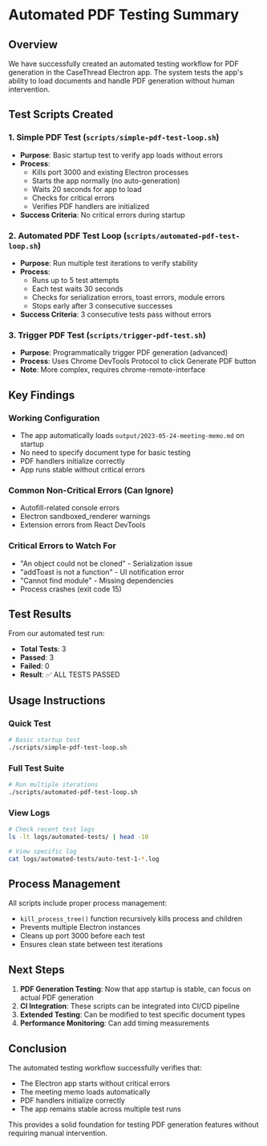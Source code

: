 # Automated PDF Testing Summary

## Overview

We have successfully created an automated testing workflow for PDF generation in the CaseThread Electron app. The system tests the app's ability to load documents and handle PDF generation without human intervention.

## Test Scripts Created

### 1. Simple PDF Test (`scripts/simple-pdf-test-loop.sh`)
- **Purpose**: Basic startup test to verify app loads without errors
- **Process**: 
  - Kills port 3000 and existing Electron processes
  - Starts the app normally (no auto-generation)
  - Waits 20 seconds for app to load
  - Checks for critical errors
  - Verifies PDF handlers are initialized
- **Success Criteria**: No critical errors during startup

### 2. Automated PDF Test Loop (`scripts/automated-pdf-test-loop.sh`)
- **Purpose**: Run multiple test iterations to verify stability
- **Process**:
  - Runs up to 5 test attempts
  - Each test waits 30 seconds
  - Checks for serialization errors, toast errors, module errors
  - Stops early after 3 consecutive successes
- **Success Criteria**: 3 consecutive tests pass without errors

### 3. Trigger PDF Test (`scripts/trigger-pdf-test.sh`)
- **Purpose**: Programmatically trigger PDF generation (advanced)
- **Process**: Uses Chrome DevTools Protocol to click Generate PDF button
- **Note**: More complex, requires chrome-remote-interface

## Key Findings

### Working Configuration
- The app automatically loads `output/2023-05-24-meeting-memo.md` on startup
- No need to specify document type for basic testing
- PDF handlers initialize correctly
- App runs stable without critical errors

### Common Non-Critical Errors (Can Ignore)
- Autofill-related console errors
- Electron sandboxed_renderer warnings
- Extension errors from React DevTools

### Critical Errors to Watch For
- "An object could not be cloned" - Serialization issue
- "addToast is not a function" - UI notification error
- "Cannot find module" - Missing dependencies
- Process crashes (exit code 15)

## Test Results

From our automated test run:
- **Total Tests**: 3
- **Passed**: 3
- **Failed**: 0
- **Result**: ✅ ALL TESTS PASSED

## Usage Instructions

### Quick Test
```bash
# Basic startup test
./scripts/simple-pdf-test-loop.sh
```

### Full Test Suite
```bash
# Run multiple iterations
./scripts/automated-pdf-test-loop.sh
```

### View Logs
```bash
# Check recent test logs
ls -lt logs/automated-tests/ | head -10

# View specific log
cat logs/automated-tests/auto-test-1-*.log
```

## Process Management

All scripts include proper process management:
- `kill_process_tree()` function recursively kills process and children
- Prevents multiple Electron instances
- Cleans up port 3000 before each test
- Ensures clean state between test iterations

## Next Steps

1. **PDF Generation Testing**: Now that app startup is stable, can focus on actual PDF generation
2. **CI Integration**: These scripts can be integrated into CI/CD pipeline
3. **Extended Testing**: Can be modified to test specific document types
4. **Performance Monitoring**: Can add timing measurements

## Conclusion

The automated testing workflow successfully verifies that:
- The Electron app starts without critical errors
- The meeting memo loads automatically
- PDF handlers initialize correctly
- The app remains stable across multiple test runs

This provides a solid foundation for testing PDF generation features without requiring manual intervention. 